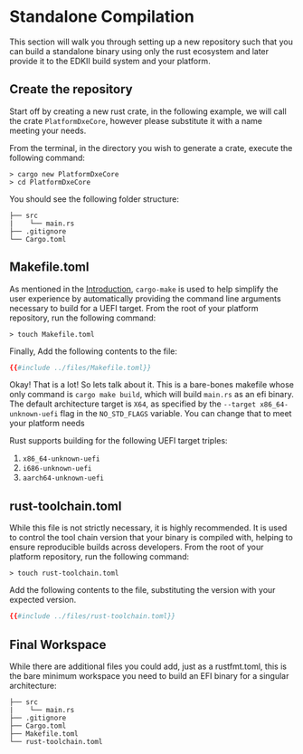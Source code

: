 # Standalone Compilation

This section will walk you through setting up a new repository such that you
can build a standalone binary using only the rust ecosystem and later provide
it to the EDKII build system and your platform.

## Create the repository

Start off by creating a new rust crate, in the following example, we will call the crate
`PlatformDxeCore`, however please substitute it with a name meeting your needs.

From the terminal, in the directory you wish to generate a crate, execute the following command:

```
> cargo new PlatformDxeCore
> cd PlatformDxeCore
```

You should see the following folder structure:

```
├── src
|    └── main.rs
├── .gitignore
└── Cargo.toml
```

## Makefile.toml

As mentioned in the [Introduction](../introduction.md), `cargo-make` is used to help simplify the
user experience by automatically providing the command line arguments necessary to build for a
UEFI target. From the root of your platform repository, run the following command:

`> touch Makefile.toml`


Finally, Add the following contents to the file:

``` toml
{{#include ../files/Makefile.toml}}
```

Okay! That is a lot! So lets talk about it. This is a bare-bones makefile whose only command is
`cargo make build`, which will build `main.rs` as an efi binary. The default architecture target is
`X64`, as specified by the `--target x86_64-unknown-uefi` flag in the `NO_STD_FLAGS` variable.
You can change that to meet your platform needs

Rust supports building for the following UEFI target triples:

1. `x86_64-unknown-uefi`
1. `i686-unknown-uefi`
1. `aarch64-unknown-uefi`

## rust-toolchain.toml

While this file is not strictly necessary, it is highly recommended. It is used to control the tool
chain version that your binary is compiled with, helping to ensure reproducible builds across
developers. From the root of your platform repository, run the following command:

`> touch rust-toolchain.toml`

Add the following contents to the file, substituting the version with your expected version.

``` toml
{{#include ../files/rust-toolchain.toml}}
```

## Final Workspace

While there are additional files you could add, just as a rustfmt.toml, this is the bare minimum
workspace you need to build an EFI binary for a singular architecture:

```
├── src
|    └── main.rs
├── .gitignore
├── Cargo.toml
├── Makefile.toml
└── rust-toolchain.toml
```
